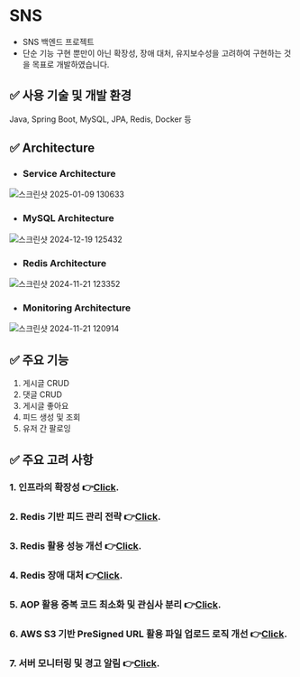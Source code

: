 ﻿# SNS

- SNS 백엔드 프로젝트
- 단순 기능 구현 뿐만이 아닌 확장성, 장애 대처, 유지보수성을 고려하여 구현하는 것을 목표로 개발하였습니다.

## ✅ 사용 기술 및 개발 환경

Java, Spring Boot, MySQL, JPA, Redis, Docker 등

## ✅ Architecture

- ### Service Architecture

![스크린샷 2025-01-09 130633](https://github.com/user-attachments/assets/8166c85a-09da-471d-bad2-e55b8472b69f)


- ### MySQL Architecture
  
![스크린샷 2024-12-19 125432](https://github.com/user-attachments/assets/f84fce70-f977-4d90-9797-9a0a6d932f76)


- ### Redis Architecture
  
![스크린샷 2024-11-21 123352](https://github.com/user-attachments/assets/b52c7731-3d37-4538-94bf-8bb71c8054a6)


- ### Monitoring Architecture
  
![스크린샷 2024-11-21 120914](https://github.com/user-attachments/assets/dee07ddf-c186-44a8-aafd-c9876fce83c4)


## ✅ 주요 기능

1. 게시글 CRUD
2. 댓글 CRUD
3. 게시글 좋아요
4. 피드 생성 및 조회
5. 유저 간 팔로잉


## ✅ 주요 고려 사항

### 1. 인프라의 확장성 👉[Click](https://github.com/joohyeongzz/SNS/wiki/1.-%EC%9D%B8%ED%94%84%EB%9D%BC%EC%9D%98-%ED%99%95%EC%9E%A5%EC%84%B1).

### 2. Redis 기반 피드 관리 전략 👉[Click](https://github.com/joohyeongzz/SNS/wiki/2.-Redis-%EA%B8%B0%EB%B0%98-%ED%94%BC%EB%93%9C-%EA%B4%80%EB%A6%AC-%EC%A0%84%EB%9E%B5).

### 3. Redis 활용 성능 개선 👉[Click](https://github.com/joohyeongzz/SNS/wiki/3.-Redis-%ED%99%9C%EC%9A%A9-%EC%84%B1%EB%8A%A5-%EA%B0%9C%EC%84%A0).

### 4. Redis 장애 대처 👉[Click](https://github.com/joohyeongzz/SNS/wiki/4.-Redis-%EC%9E%A5%EC%95%A0-%EB%8C%80%EC%B2%98).

### 5. AOP 활용 중복 코드 최소화 및 관심사 분리 👉[Click](https://github.com/joohyeongzz/SNS/wiki/5.-AOP-%ED%99%9C%EC%9A%A9-%EC%A4%91%EB%B3%B5-%EC%BD%94%EB%93%9C-%EC%B5%9C%EC%86%8C%ED%99%94-%EB%B0%8F-%EA%B4%80%EC%8B%AC%EC%82%AC-%EB%B6%84%EB%A6%AC).

### 6. AWS S3 기반 PreSigned URL 활용 파일 업로드 로직 개선 👉[Click](https://github.com/joohyeongzz/SNS/wiki/6.-AWS-S3-%EA%B8%B0%EB%B0%98-PreSigned-URL-%ED%99%9C%EC%9A%A9-%ED%8C%8C%EC%9D%BC-%EC%97%85%EB%A1%9C%EB%93%9C-%EB%A1%9C%EC%A7%81-%EA%B0%9C%EC%84%A0).

### 7. 서버 모니터링 및 경고 알림 👉[Click](https://github.com/joohyeongzz/SNS/wiki/7.-%EC%84%9C%EB%B2%84-%EB%AA%A8%EB%8B%88%ED%84%B0%EB%A7%81-%EB%B0%8F-%EA%B2%BD%EA%B3%A0-%EC%95%8C%EB%A6%BC).
